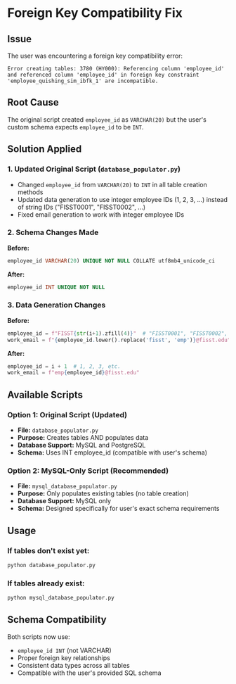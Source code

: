 # Foreign Key Compatibility Fix

## Issue
The user was encountering a foreign key compatibility error:
```
Error creating tables: 3780 (HY000): Referencing column 'employee_id' and referenced column 'employee_id' in foreign key constraint 'employee_quishing_sim_ibfk_1' are incompatible.
```

## Root Cause
The original script created `employee_id` as `VARCHAR(20)` but the user's custom schema expects `employee_id` to be `INT`.

## Solution Applied

### 1. Updated Original Script (`database_populator.py`)
- Changed `employee_id` from `VARCHAR(20)` to `INT` in all table creation methods
- Updated data generation to use integer employee IDs (1, 2, 3, ...) instead of string IDs ("FISST0001", "FISST0002", ...)
- Fixed email generation to work with integer employee IDs

### 2. Schema Changes Made
**Before:**
```sql
employee_id VARCHAR(20) UNIQUE NOT NULL COLLATE utf8mb4_unicode_ci
```

**After:**
```sql
employee_id INT UNIQUE NOT NULL
```

### 3. Data Generation Changes
**Before:**
```python
employee_id = f"FISST{str(i+1).zfill(4)}"  # "FISST0001", "FISST0002", etc.
work_email = f"{employee_id.lower().replace('fisst', 'emp')}@fisst.edu"
```

**After:**
```python
employee_id = i + 1  # 1, 2, 3, etc.
work_email = f"emp{employee_id}@fisst.edu"
```

## Available Scripts

### Option 1: Original Script (Updated)
- **File:** `database_populator.py`
- **Purpose:** Creates tables AND populates data
- **Database Support:** MySQL and PostgreSQL
- **Schema:** Uses INT employee_id (compatible with user's schema)

### Option 2: MySQL-Only Script (Recommended)
- **File:** `mysql_database_populator.py`
- **Purpose:** Only populates existing tables (no table creation)
- **Database Support:** MySQL only
- **Schema:** Designed specifically for user's exact schema requirements

## Usage

### If tables don't exist yet:
```bash
python database_populator.py
```

### If tables already exist:
```bash
python mysql_database_populator.py
```

## Schema Compatibility
Both scripts now use:
- `employee_id INT` (not VARCHAR)
- Proper foreign key relationships
- Consistent data types across all tables
- Compatible with the user's provided SQL schema